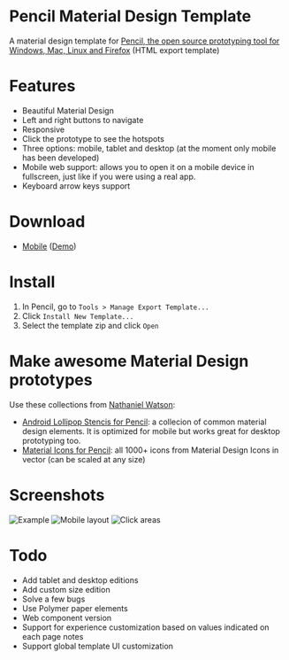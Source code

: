 # Pencil Material Design Template
A material design template for [Pencil, the open source prototyping tool for Windows, Mac, Linux and Firefox](https://github.com/nathanielw/pencil) (HTML export template)

# Features
* Beautiful Material Design
* Left and right buttons to navigate
* Responsive
* Click the prototype to see the hotspots
* Three options: mobile, tablet and desktop (at the moment only mobile has been developed)
* Mobile web support: allows you to open it on a mobile device in fullscreen, just like if you were using a real app.
* Keyboard arrow keys support

# Download
* [Mobile](https://github.com/DaniGuardiola/pencil-material-template/raw/master/build/pencil-material-template-mobile.zip) ([Demo](http://daniguardiola.github.io/pencil-material-template/))

# Install
1. In Pencil, go to ```Tools > Manage Export Template...```
2. Click ```Install New Template...```
3. Select the template zip and click ```Open```

# Make awesome Material Design prototypes
Use these collections from [Nathaniel Watson](http://www.nwatson.nz/):
- [Android Lollipop Stencis for Pencil](https://github.com/nathanielw/Android-Lollipop-Pencil-Stencils): a collecion of common material design elements. It is optimized for mobile but works great for desktop prototyping too.
- [Material Icons for Pencil](https://github.com/nathanielw/Material-Icons-for-Pencil): all 1000+ icons from Material Design Icons in vector (can be scaled at any size)

# Screenshots
![Example](http://i.imgur.com/UehgCdD.png?raw=true)
![Mobile layout](http://i.imgur.com/b0VY7xy.png?raw=true)
![Click areas](http://i.imgur.com/hT2k79Y.png?raw=true)

# Todo
* Add tablet and desktop editions
* Add custom size edition
* Solve a few bugs
* Use Polymer paper elements
* Web component version
* Support for experience customization based on values indicated on each page notes
* Support global template UI customization
